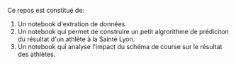 Ce repos est constitué de:
1. Un notebook d'extration de données.
2. Un notebook qui permet de construire un petit algrorithme de prédiciton du résultat d'un athlète à la Sainté Lyon.
3. Un notebook qui analyse l'impact du schéma de course sur le résultat des athlètes.
